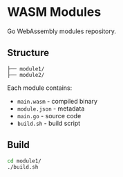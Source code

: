 # WASM Modules

Go WebAssembly modules repository.

## Structure

```
├── module1/
├── module2/
```

Each module contains:
- `main.wasm` - compiled binary
- `module.json` - metadata
- `main.go` - source code
- `build.sh` - build script

## Build

```bash
cd module1/
./build.sh
```